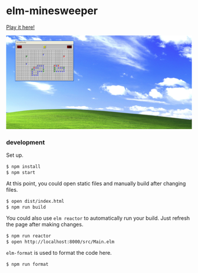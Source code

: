 # elm-minesweeper

[Play it here!](https://brandly.github.io/elm-minesweeper/)

![screenshot](src/images/screenshot.png?raw=true)

### development

Set up.

```shell
$ npm install
$ npm start
```

At this point, you could open static files and manually build after changing files.

```shell
$ open dist/index.html
$ npm run build
```

You could also use `elm reactor` to automatically run your build. Just refresh the page after making changes.

```shell
$ npm run reactor
$ open http://localhost:8000/src/Main.elm
```

`elm-format` is used to format the code here.

```shell
$ npm run format
```
